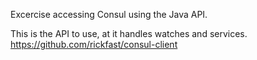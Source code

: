 Excercise accessing Consul using the Java API.

This is the API to use, at it handles watches and services.
https://github.com/rickfast/consul-client
